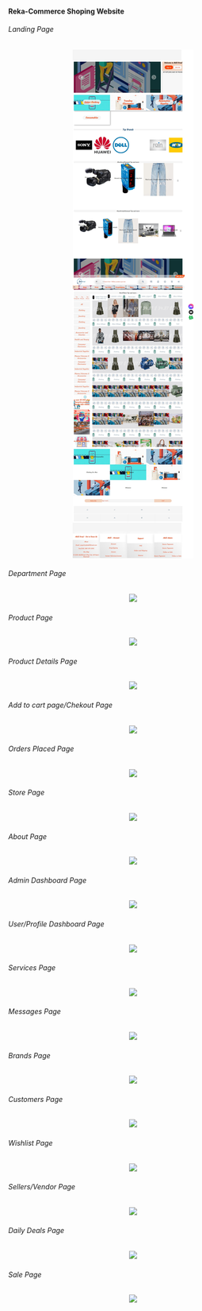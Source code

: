 <h4>Reka-Commerce Shoping Website</h4>
<h6>Landing Page</h6>
<p align="center">
  <img src="./Pages/LandingPage.jpeg" />
</p>
<h6>Department Page</h6>
<p align="center">
  <img src="https://user-images.githubusercontent.com/40789486/112473157-01372700-8d94-11eb-9600-654133cb2fd2.png" />
</p>
<h6>Product  Page</h6>
<p align="center">
  <img src="https://user-images.githubusercontent.com/40789486/112473157-01372700-8d94-11eb-9600-654133cb2fd2.png" />
</p>
<h6>Product Details Page</h6>
<p align="center">
  <img src="https://user-images.githubusercontent.com/40789486/112473157-01372700-8d94-11eb-9600-654133cb2fd2.png" />
</p>
<h6>Add to cart page/Chekout Page</h6>
<p align="center">
  <img src="https://user-images.githubusercontent.com/40789486/112472788-8bcb5680-8d93-11eb-80cc-bad97c502e30.png" />
</p>
<h6>Orders Placed Page</h6>
<p align="center">
  <img src="https://user-images.githubusercontent.com/40789486/112472863-9ede2680-8d93-11eb-9181-c04f1f188976.png" />
</p>
<h6>Store Page</h6>
<p align="center">
  <img src="https://user-images.githubusercontent.com/40789486/112473157-01372700-8d94-11eb-9600-654133cb2fd2.png" />
</p>
<h6>About Page</h6>
<p align="center">
  <img src="https://user-images.githubusercontent.com/40789486/112473157-01372700-8d94-11eb-9600-654133cb2fd2.png" />
</p>
<h6>Admin Dashboard Page</h6>
<p align="center">
  <img src="https://user-images.githubusercontent.com/40789486/112473157-01372700-8d94-11eb-9600-654133cb2fd2.png" />
</p>
<h6>User/Profile Dashboard Page</h6>
<p align="center">
  <img src="https://user-images.githubusercontent.com/40789486/112473157-01372700-8d94-11eb-9600-654133cb2fd2.png" />
</p>
<h6>Services Page</h6>
<p align="center">
  <img src="https://user-images.githubusercontent.com/40789486/112473157-01372700-8d94-11eb-9600-654133cb2fd2.png" />
</p>
<h6>Messages Page</h6>
<p align="center">
  <img src="https://user-images.githubusercontent.com/40789486/112473157-01372700-8d94-11eb-9600-654133cb2fd2.png" />
</p>
<h6>Brands Page</h6>
<p align="center">
  <img src="https://user-images.githubusercontent.com/40789486/112473157-01372700-8d94-11eb-9600-654133cb2fd2.png" />
</p>
<h6>Customers Page</h6>
<p align="center">
  <img src="https://user-images.githubusercontent.com/40789486/112473157-01372700-8d94-11eb-9600-654133cb2fd2.png" />
</p>
<h6>Wishlist Page</h6>
<p align="center">
  <img src="https://user-images.githubusercontent.com/40789486/112473157-01372700-8d94-11eb-9600-654133cb2fd2.png" />
</p>
<h6>Sellers/Vendor Page</h6>
<p align="center">
  <img src="https://user-images.githubusercontent.com/40789486/112473157-01372700-8d94-11eb-9600-654133cb2fd2.png" />
</p>
<h6>Daily Deals Page</h6>
<p align="center">
  <img src="https://user-images.githubusercontent.com/40789486/112473157-01372700-8d94-11eb-9600-654133cb2fd2.png" />
</p>
<h6>Sale Page</h6>
<p align="center">
  <img src="https://user-images.githubusercontent.com/40789486/112473157-01372700-8d94-11eb-9600-654133cb2fd2.png" />
</p>